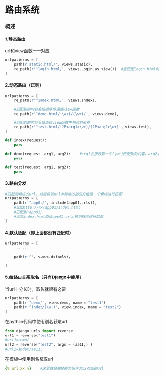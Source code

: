 # 路由系统
### 概述
#### 1.静态路由
url和view函数一一对应
```python
urlpatterns = [
    path(r'static.html/', views.static),
    re_path(r'^login.html/', views.Login.as_view())  #当匹配login.html时，会匹配的Login这个类
]
```
#### 2.动态路由（正则）
```python
urlpatterns = [
    re_path(r'^index.html/', views.index),

    #匹配到的内容会按顺序传递给view函数
    re_path(r'^demo.html/(\w+)/(\w+)/', views.demo),

    #匹配的的内容会赋值给view函数中相应的形参
    re_path(r'^test.html/(?P<arg1>\w+)/(?P<arg2>\w+)', views.test),
]
```
```python
def index(request):
    pass

def demo(request, arg1, arg2):    #arg1会接收第一个(\w+)匹配到的内容，arg2会接收第二个(\w+)匹配到的内容
    pass

def test(request, arg1, arg2):
    pass
```

#### 3.路由分发
```python
#匹配到相应的url，然后将该url中剩余的部分交给另一个模块进行匹配
urlpatterns = [
    path(r'^app01/', include(app01.urls)),
    #比如http://xx/app01/index.html
    #匹配到^app01/
    #会将index.html交给app01.urls模块继续进行匹配
]
```

#### 4.默认匹配（即上面都没有匹配时）
```python
urlpatterns = [
    ... ...

    path(r'^', views.default),

]
```

#### 5.给路由关系取名（只有Django中能用）
当url十分长时，取名就很有必要
```python
urlpatterns = [
    path(r'^demo/', view.demo, name = "test1")
    path(r'^index/(\w+)', view.index, name = "test2")
]
```
在python代码中使用别名获取url
```python
from django.urls import reverse
url1 = reverse("test1")
#url1=demo/
url2 = reverse("test2", args = (aa11,) )
#url2=index/aa111
```
在模板中使用别名获取url
```yaml
{% url xx %}    #这里就会被替换为名字为xx对应的url
```
